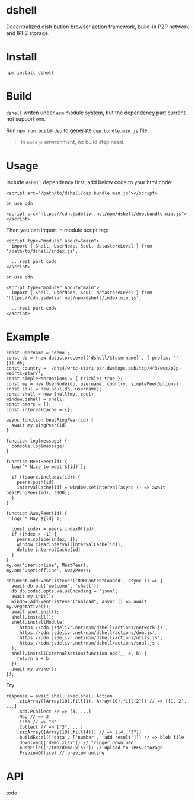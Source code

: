 # dshell
Decentralized distribution browser action framework, build-in P2P network and IPFS storage.

# Install
`npm install dshell`

# Build
`dshell` writen under `esm` module system, but the dependency part current not support `emm`.

Run `npm run build-dep` to generate `dep.bundle.min.js` file.

>In `nodejs` environment, no build step need.

# Usage

Include `dshell` dependency first, add below code to your html code:

```
<script src="/path/to/dshell/dep.bundle.min.js"></script>

or use cdn

<script src="https://cdn.jsdelivr.net/npm/dshell/dep.bundle.min.js"></script>
```

Then you can import in module script tag:
 
```
<script type="module" about="main">
  import { Shell, UserNode, Soul, datastoreLevel } from '/path/to/dshell/index.js';
  
  ...rest part code
</script>

or use cdn

<script type="module" about="main">
  import { Shell, UserNode, Soul, datastoreLevel } from 'https://cdn.jsdelivr.net/npm/dshell/index.min.js';
  
  ...rest part code
</script>
```

# Example

```
const username = 'demo';
const db = (new datastoreLevel(`dshell/${username}`, { prefix: '' })).db;
const country = '/dns4/wrtc-star1.par.dwebops.pub/tcp/443/wss/p2p-webrtc-star/';
const simplePeerOptions = { trickle: true };
const my = new UserNode(db, username, country, simplePeerOptions);
const soul = new Soul(db, username);
const shell = new Shell(my, soul);
window.dshell = shell;
const peers = [];
const intervalCache = {};

async function beatPingPeer(id) {
  await my.pingPeer(id)
}

function log(message) {
  console.log(message)
}

function MeetPeer(id) {
  log(`* Nice to meet ${id}`);

  if (!peers.includes(id)) {
    peers.push(id)
    intervalCache[id] = window.setInterval(async () => await beatPingPeer(id), 3000);
  }
}

function AwayPeer(id) {
  log(`* Bay ${id}`);

  const index = peers.indexOf(id);
  if (index > -1) {
    peers.splice(index, 1);
    window.clearInterval(intervalCache[id]);
    delete intervalCache[id]
  }
}
my.on('user:online', MeetPeer);
my.on('user:offline', AwayPeer);

document.addEventListener('DOMContentLoaded', async () => {
  await db.put('welcome', 'shell');
  db.db.codec.opts.valueEncoding = 'json';
  await my.init();
  window.addEventListener("unload", async () => await my.vegetative());
  await soul.init();
  shell.install();
  shell.installModule(
    'https://cdn.jsdelivr.net/npm/dshell/actions/network.js',
    'https://cdn.jsdelivr.net/npm/dshell/actions/dom.js',
    'https://cdn.jsdelivr.net/npm/dshell/actions/utils.js',
    'https://cdn.jsdelivr.net/npm/dshell/actions/soul.js',
  );
  shell.installExternalAction(function Add(_, a, b) {
    return a + b
  });
  await my.awake();
});
```

Try

```
response = await shell.exec(shell.Action
    .zipArray([Array(10).fill(1), Array(10).fill(2)]) // => [[1, 2], ...]
    .Add.PCollect // => [3, ...]
    .Map // => 3
    .Echo // => "3"
    .Collect // => ["3", ...]
    .zipArray([Array(10).fill(4)]) // => [[4, "3"]]
    .buildExcel(['data', ['number', 'add result']]) // => blob file
    .download(['demo.xlsx']) // trigger download
    .pushFile(['/tmp/demo.xlsx']) // upload to IPFS storage
    .PreviewOffice) // preview online
```
# API

todo